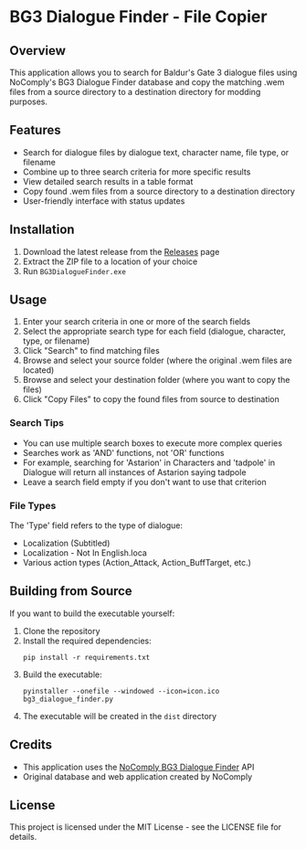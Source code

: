 # BG3 Dialogue Finder - File Copier

## Overview

This application allows you to search for Baldur's Gate 3 dialogue files using NoComply's BG3 Dialogue Finder database and copy the matching .wem files from a source directory to a destination directory for modding purposes.

## Features

- Search for dialogue files by dialogue text, character name, file type, or filename
- Combine up to three search criteria for more specific results
- View detailed search results in a table format
- Copy found .wem files from a source directory to a destination directory
- User-friendly interface with status updates

## Installation

1. Download the latest release from the [Releases](https://github.com/yourusername/BG3DialogueFinder/releases) page
2. Extract the ZIP file to a location of your choice
3. Run `BG3DialogueFinder.exe`

## Usage

1. Enter your search criteria in one or more of the search fields
2. Select the appropriate search type for each field (dialogue, character, type, or filename)
3. Click "Search" to find matching files
4. Browse and select your source folder (where the original .wem files are located)
5. Browse and select your destination folder (where you want to copy the files)
6. Click "Copy Files" to copy the found files from source to destination

### Search Tips

- You can use multiple search boxes to execute more complex queries
- Searches work as 'AND' functions, not 'OR' functions
- For example, searching for 'Astarion' in Characters and 'tadpole' in Dialogue will return all instances of Astarion saying tadpole
- Leave a search field empty if you don't want to use that criterion

### File Types

The 'Type' field refers to the type of dialogue:

- Localization (Subtitled)
- Localization - Not In English.loca
- Various action types (Action_Attack, Action_BuffTarget, etc.)

## Building from Source

If you want to build the executable yourself:

1. Clone the repository
2. Install the required dependencies:
   ```
   pip install -r requirements.txt
   ```
3. Build the executable:
   ```
   pyinstaller --onefile --windowed --icon=icon.ico bg3_dialogue_finder.py
   ```
4. The executable will be created in the `dist` directory

## Credits

- This application uses the [NoComply BG3 Dialogue Finder](https://nocomplydev.pythonanywhere.com/) API
- Original database and web application created by NoComply

## License

This project is licensed under the MIT License - see the LICENSE file for details.

